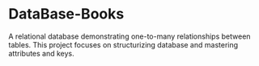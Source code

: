 # DataBase-Books
A relational database demonstrating one-to-many relationships between tables. 
This project focuses on structurizing database and mastering attributes and keys.

